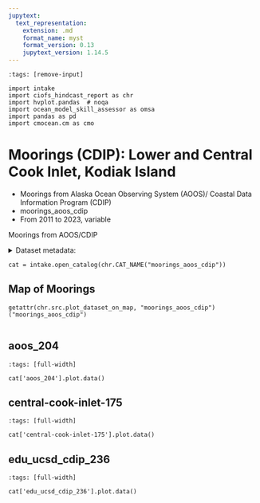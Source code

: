 ```yaml
---
jupytext:
  text_representation:
    extension: .md
    format_name: myst
    format_version: 0.13
    jupytext_version: 1.14.5
---
```


```{code-cell}
:tags: [remove-input]

import intake
import ciofs_hindcast_report as chr
import hvplot.pandas  # noqa
import ocean_model_skill_assessor as omsa
import pandas as pd
import cmocean.cm as cmo
```

# Moorings (CDIP): Lower and Central Cook Inlet, Kodiak Island

* Moorings from Alaska Ocean Observing System (AOOS)/ Coastal Data Information Program (CDIP)
* moorings_aoos_cdip
* From 2011 to 2023, variable

Moorings from AOOS/CDIP




<details><summary>Dataset metadata:</summary>

|    | Dataset                | datasetID              | featuretype   | griddap   | info_url                                                                    | institution                          |   maxLatitude |   maxLongitude | maxTime                   |   minLatitude |   minLongitude | minTime                   | summary                                                                                             | tabledap                                                              | title                                                | urlpath                                                               |
|---:|:-----------------------|:-----------------------|:--------------|:----------|:----------------------------------------------------------------------------|:-------------------------------------|--------------:|---------------:|:--------------------------|--------------:|---------------:|:--------------------------|:----------------------------------------------------------------------------------------------------|:----------------------------------------------------------------------|:-----------------------------------------------------|:----------------------------------------------------------------------|
|  0 | aoos_204               | aoos_204               | timeSeries    |           | https://erddap.sensors.ioos.us/erddap/info/aoos_204/index.csv               | Alaska Ocean Observing System (AOOS) |       59.5973 |       -151.829 | 2023-05-14 20:15:00+00:00 |       59.5973 |       -151.829 | 2013-07-21 19:22:27+00:00 | Timeseries data from 'Lower Cook Inlet, AK, CDIP Wave and Current Buoy 204' (aoos_204)              | https://erddap.sensors.ioos.us/erddap/tabledap/aoos_204               | Lower Cook Inlet, AK, CDIP Wave and Current Buoy 204 | https://erddap.sensors.ioos.us/erddap/tabledap/aoos_204               |
|  1 | central-cook-inlet-175 | central-cook-inlet-175 | timeSeries    |           | https://erddap.sensors.ioos.us/erddap/info/central-cook-inlet-175/index.csv | Alaska Ocean Observing System (AOOS) |       59.7335 |       -152.005 | 2013-01-03 06:54:07+00:00 |       59.7335 |       -152.005 | 2011-05-09 23:00:27+00:00 | Timeseries data from 'Central Cook Inlet, AK, Historic CDIP Wave Buoy 175' (central-cook-inlet-175) | https://erddap.sensors.ioos.us/erddap/tabledap/central-cook-inlet-175 | Central Cook Inlet, AK, Historic CDIP Wave Buoy 175  | https://erddap.sensors.ioos.us/erddap/tabledap/central-cook-inlet-175 |
|  2 | edu_ucsd_cdip_236      | edu_ucsd_cdip_236      | timeSeries    |           | https://erddap.sensors.ioos.us/erddap/info/edu_ucsd_cdip_236/index.csv      | Alaska Ocean Observing System (AOOS) |       57.4795 |       -151.695 | 2021-09-25 17:58:20+00:00 |       57.4795 |       -151.695 | 2017-09-28 22:00:00+00:00 | Timeseries data from 'Kodiak, AK, CDIP Wave Buoy 236' (edu_ucsd_cdip_236)                           | https://erddap.sensors.ioos.us/erddap/tabledap/edu_ucsd_cdip_236      | Kodiak, AK, CDIP Wave Buoy 236                       | https://erddap.sensors.ioos.us/erddap/tabledap/edu_ucsd_cdip_236      |

</details>



```{code-cell}
cat = intake.open_catalog(chr.CAT_NAME("moorings_aoos_cdip"))
```

## Map of Moorings
    

```{code-cell}
getattr(chr.src.plot_dataset_on_map, "moorings_aoos_cdip")("moorings_aoos_cdip")
    
```

## aoos_204
        

```{code-cell}
:tags: [full-width]

cat['aoos_204'].plot.data()
```

## central-cook-inlet-175
        

```{code-cell}
:tags: [full-width]

cat['central-cook-inlet-175'].plot.data()
```

## edu_ucsd_cdip_236
        

```{code-cell}
:tags: [full-width]

cat['edu_ucsd_cdip_236'].plot.data()
```
